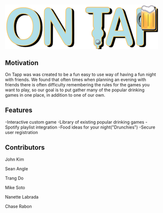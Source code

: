<img src="client\src\images\OnTapLogoUpdated.png" alt="On Tapp">

## Motivation
On Tapp was was created to be a fun easy to use way of having a fun night with friends. We found that often times when planning an evening with friends there is often difficulty remembering the rules for the games you want to play, so our goal is to put gather many of the popular drinking games in one place, in addition to one of our own.

## Features
-Interactive custom game
-Library of existing popular drinking games
-Spotify playlist integration
-Food ideas for your night("Drunchies")
-Secure user registration


## Contributors
John Kim

Sean Angle

Trang Do

Mike Soto

Nanette Labrada

Chase Rabon